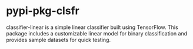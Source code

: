 # pypi-pkg-clsfr
classifier-linear is a simple linear classifier built using TensorFlow. This package includes a customizable linear model for binary classification and provides sample datasets for quick testing.
